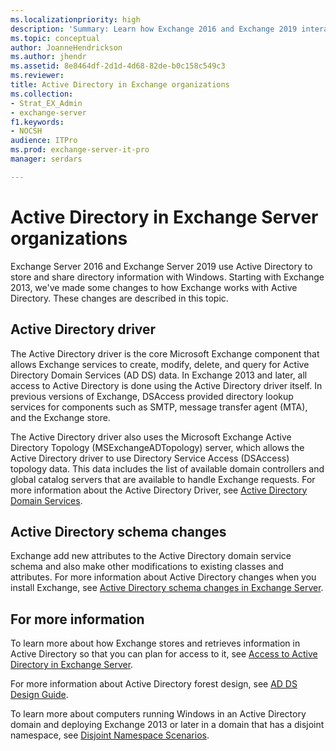 ```yaml
---
ms.localizationpriority: high
description: 'Summary: Learn how Exchange 2016 and Exchange 2019 interact with Active Directory.'
ms.topic: conceptual
author: JoanneHendrickson
ms.author: jhendr
ms.assetid: 8e8464df-2d1d-4d68-82de-b0c158c549c3
ms.reviewer: 
title: Active Directory in Exchange organizations
ms.collection:
- Strat_EX_Admin
- exchange-server
f1.keywords:
- NOCSH
audience: ITPro
ms.prod: exchange-server-it-pro
manager: serdars

---
```


# Active Directory in Exchange Server organizations

Exchange Server 2016 and Exchange Server 2019 use Active Directory to store and share directory information with Windows. Starting with Exchange 2013, we've made some changes to how Exchange works with Active Directory. These changes are described in this topic.

## Active Directory driver

The Active Directory driver is the core Microsoft Exchange component that allows Exchange services to create, modify, delete, and query for Active Directory Domain Services (AD DS) data. In Exchange 2013 and later, all access to Active Directory is done using the Active Directory driver itself. In previous versions of Exchange, DSAccess provided directory lookup services for components such as SMTP, message transfer agent (MTA), and the Exchange store.

The Active Directory driver also uses the Microsoft Exchange Active Directory Topology (MSExchangeADTopology) server, which allows the Active Directory driver to use Directory Service Access (DSAccess) topology data. This data includes the list of available domain controllers and global catalog servers that are available to handle Exchange requests. For more information about the Active Directory Driver, see [Active Directory Domain Services](/windows-server/identity/ad-ds/active-directory-domain-services).

## Active Directory schema changes

Exchange add new attributes to the Active Directory domain service schema and also make other modifications to existing classes and attributes. For more information about Active Directory changes when you install Exchange, see [Active Directory schema changes in Exchange Server](ad-schema-changes.md).

## For more information

To learn more about how Exchange stores and retrieves information in Active Directory so that you can plan for access to it, see [Access to Active Directory in Exchange Server](ad-access.md).

For more information about Active Directory forest design, see [AD DS Design Guide](/previous-versions/windows/it-pro/windows-server-2008-R2-and-2008/cc754678(v=ws.10)).

To learn more about computers running Windows in an Active Directory domain and deploying Exchange 2013 or later in a domain that has a disjoint namespace, see [Disjoint Namespace Scenarios](../../../ExchangeServer2013/disjoint-namespace-scenarios-exchange-2013-help.md).